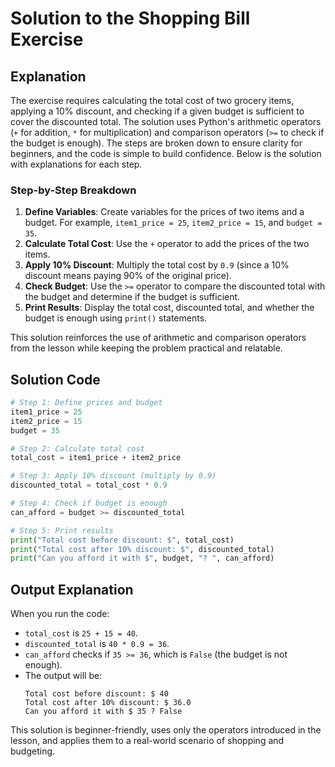 # Solution to the Shopping Bill Exercise

## Explanation

The exercise requires calculating the total cost of two grocery items, applying a 10% discount, and checking if a given budget is sufficient to cover the discounted total. The solution uses Python's arithmetic operators (`+` for addition, `*` for multiplication) and comparison operators (`>=` to check if the budget is enough). The steps are broken down to ensure clarity for beginners, and the code is simple to build confidence. Below is the solution with explanations for each step.

### Step-by-Step Breakdown
1. **Define Variables**: Create variables for the prices of two items and a budget. For example, `item1_price = 25`, `item2_price = 15`, and `budget = 35`.
2. **Calculate Total Cost**: Use the `+` operator to add the prices of the two items.
3. **Apply 10% Discount**: Multiply the total cost by `0.9` (since a 10% discount means paying 90% of the original price).
4. **Check Budget**: Use the `>=` operator to compare the discounted total with the budget and determine if the budget is sufficient.
5. **Print Results**: Display the total cost, discounted total, and whether the budget is enough using `print()` statements.

This solution reinforces the use of arithmetic and comparison operators from the lesson while keeping the problem practical and relatable.

## Solution Code

```python
# Step 1: Define prices and budget
item1_price = 25
item2_price = 15
budget = 35

# Step 2: Calculate total cost
total_cost = item1_price + item2_price

# Step 3: Apply 10% discount (multiply by 0.9)
discounted_total = total_cost * 0.9

# Step 4: Check if budget is enough
can_afford = budget >= discounted_total

# Step 5: Print results
print("Total cost before discount: $", total_cost)
print("Total cost after 10% discount: $", discounted_total)
print("Can you afford it with $", budget, "? ", can_afford)
```

## Output Explanation
When you run the code:
- `total_cost` is `25 + 15 = 40`.
- `discounted_total` is `40 * 0.9 = 36`.
- `can_afford` checks if `35 >= 36`, which is `False` (the budget is not enough).
- The output will be:
  ```
  Total cost before discount: $ 40
  Total cost after 10% discount: $ 36.0
  Can you afford it with $ 35 ? False
  ```

This solution is beginner-friendly, uses only the operators introduced in the lesson, and applies them to a real-world scenario of shopping and budgeting.